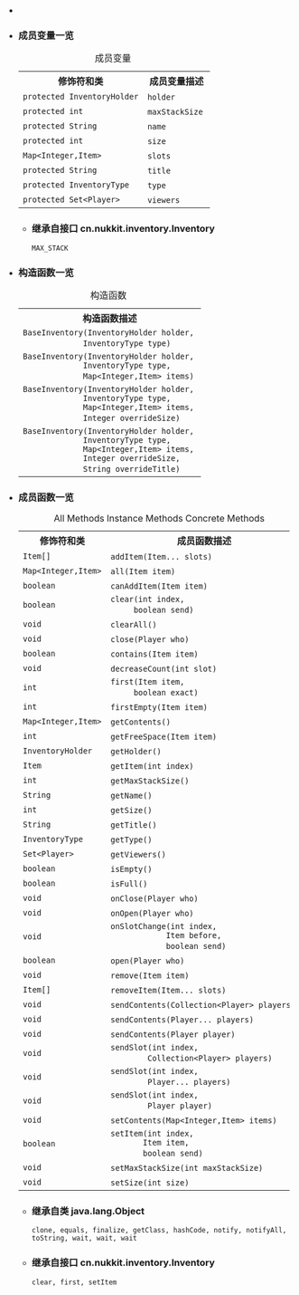 <div class="summary">
<ul class="blockList">
<li class="blockList">  
<li class="blockList"><a name="field.summary">
<!--   -->
</a>
<h3>成员变量一览</h3>
<table class="memberSummary" border="0" cellpadding="3" cellspacing="0" summary="Field Summary table, listing fields, and an explanation">
<caption><span>成员变量</span><span class="tabEnd"> </span></caption>
<tr>
<th>修饰符和类</th>
<th>成员变量描述</th>
</tr>
<tr class="altColor">
<td class="colFirst"><code>protected <a  title="interface in cn.nukkit.inventory">InventoryHolder</a></code></td>
<td class="colLast"><code><span class="memberNameLink"><a >holder</a></span></code> </td>
</tr>
<tr class="rowColor">
<td class="colFirst"><code>protected int</code></td>
<td class="colLast"><code><span class="memberNameLink"><a >maxStackSize</a></span></code> </td>
</tr>
<tr class="altColor">
<td class="colFirst"><code>protected <a  title="class or interface in java.lang">String</a></code></td>
<td class="colLast"><code><span class="memberNameLink"><a >name</a></span></code> </td>
</tr>
<tr class="rowColor">
<td class="colFirst"><code>protected int</code></td>
<td class="colLast"><code><span class="memberNameLink"><a >size</a></span></code> </td>
</tr>
<tr class="altColor">
<td class="colFirst"><code><a  title="class or interface in java.util">Map</a>&lt;<a  title="class or interface in java.lang">Integer</a>,<a  title="class in cn.nukkit.item">Item</a>&gt;</code></td>
<td class="colLast"><code><span class="memberNameLink"><a >slots</a></span></code> </td>
</tr>
<tr class="rowColor">
<td class="colFirst"><code>protected <a  title="class or interface in java.lang">String</a></code></td>
<td class="colLast"><code><span class="memberNameLink"><a >title</a></span></code> </td>
</tr>
<tr class="altColor">
<td class="colFirst"><code>protected <a  title="enum in cn.nukkit.inventory">InventoryType</a></code></td>
<td class="colLast"><code><span class="memberNameLink"><a >type</a></span></code> </td>
</tr>
<tr class="rowColor">
<td class="colFirst"><code>protected <a  title="class or interface in java.util">Set</a>&lt;<a  title="class in cn.nukkit">Player</a>&gt;</code></td>
<td class="colLast"><code><span class="memberNameLink"><a >viewers</a></span></code> </td>
</tr>
</table>
<ul class="blockList">
<li class="blockList"><a name="fields.inherited.from.class.cn.nukkit.inventory.Inventory">
<!--   -->
</a>
<h3>继承自接口 cn.nukkit.inventory.<a  title="interface in cn.nukkit.inventory">Inventory</a></h3>
<code><a >MAX_STACK</a></code></li>
</ul>
</li>
</ul>
<!-- ======== CONSTRUCTOR SUMMARY ======== -->
<ul class="blockList">
<li class="blockList"><a name="constructor.summary">
<!--   -->
</a>
<h3>构造函数一览</h3>
<table class="memberSummary" border="0" cellpadding="3" cellspacing="0" summary="Constructor Summary table, listing constructors, and an explanation">
<caption><span>构造函数</span><span class="tabEnd"> </span></caption>
<tr>
<th>构造函数描述</th>
</tr>
<tr class="altColor">
<td class="colOne"><code><span class="memberNameLink"><a >BaseInventory</a></span>(<a  title="interface in cn.nukkit.inventory">InventoryHolder</a> holder,
             <a  title="enum in cn.nukkit.inventory">InventoryType</a> type)</code> </td>
</tr>
<tr class="rowColor">
<td class="colOne"><code><span class="memberNameLink"><a >BaseInventory</a></span>(<a  title="interface in cn.nukkit.inventory">InventoryHolder</a> holder,
             <a  title="enum in cn.nukkit.inventory">InventoryType</a> type,
             <a  title="class or interface in java.util">Map</a>&lt;<a  title="class or interface in java.lang">Integer</a>,<a  title="class in cn.nukkit.item">Item</a>&gt; items)</code> </td>
</tr>
<tr class="altColor">
<td class="colOne"><code><span class="memberNameLink"><a >BaseInventory</a></span>(<a  title="interface in cn.nukkit.inventory">InventoryHolder</a> holder,
             <a  title="enum in cn.nukkit.inventory">InventoryType</a> type,
             <a  title="class or interface in java.util">Map</a>&lt;<a  title="class or interface in java.lang">Integer</a>,<a  title="class in cn.nukkit.item">Item</a>&gt; items,
             <a  title="class or interface in java.lang">Integer</a> overrideSize)</code> </td>
</tr>
<tr class="rowColor">
<td class="colOne"><code><span class="memberNameLink"><a >BaseInventory</a></span>(<a  title="interface in cn.nukkit.inventory">InventoryHolder</a> holder,
             <a  title="enum in cn.nukkit.inventory">InventoryType</a> type,
             <a  title="class or interface in java.util">Map</a>&lt;<a  title="class or interface in java.lang">Integer</a>,<a  title="class in cn.nukkit.item">Item</a>&gt; items,
             <a  title="class or interface in java.lang">Integer</a> overrideSize,
             <a  title="class or interface in java.lang">String</a> overrideTitle)</code> </td>
</tr>
</table>
</li>
</ul>
<!-- ========== METHOD SUMMARY =========== -->
<ul class="blockList">
<li class="blockList"><a name="method.summary">
<!--   -->
</a>
<h3>成员函数一览</h3>
<table class="memberSummary" border="0" cellpadding="3" cellspacing="0" summary="Method Summary table, listing methods, and an explanation">
<caption><span id="t0" class="activeTableTab"><span>All Methods</span><span class="tabEnd"> </span></span><span id="t2" class="tableTab"><span><a >Instance Methods</a></span><span class="tabEnd"> </span></span><span id="t4" class="tableTab"><span><a >Concrete Methods</a></span><span class="tabEnd"> </span></span></caption>
<tr>
<th>修饰符和类</th>
<th>成员函数描述</th>
</tr>
<tr id="i0" class="altColor">
<td class="colFirst"><code><a  title="class in cn.nukkit.item">Item</a>[]</code></td>
<td class="colLast"><code><span class="memberNameLink"><a >addItem</a></span>(<a  title="class in cn.nukkit.item">Item</a>... slots)</code> </td>
</tr>
<tr id="i1" class="rowColor">
<td class="colFirst"><code><a  title="class or interface in java.util">Map</a>&lt;<a  title="class or interface in java.lang">Integer</a>,<a  title="class in cn.nukkit.item">Item</a>&gt;</code></td>
<td class="colLast"><code><span class="memberNameLink"><a >all</a></span>(<a  title="class in cn.nukkit.item">Item</a> item)</code> </td>
</tr>
<tr id="i2" class="altColor">
<td class="colFirst"><code>boolean</code></td>
<td class="colLast"><code><span class="memberNameLink"><a >canAddItem</a></span>(<a  title="class in cn.nukkit.item">Item</a> item)</code> </td>
</tr>
<tr id="i3" class="rowColor">
<td class="colFirst"><code>boolean</code></td>
<td class="colLast"><code><span class="memberNameLink"><a >clear</a></span>(int index,
     boolean send)</code> </td>
</tr>
<tr id="i4" class="altColor">
<td class="colFirst"><code>void</code></td>
<td class="colLast"><code><span class="memberNameLink"><a >clearAll</a></span>()</code> </td>
</tr>
<tr id="i5" class="rowColor">
<td class="colFirst"><code>void</code></td>
<td class="colLast"><code><span class="memberNameLink"><a >close</a></span>(<a  title="class in cn.nukkit">Player</a> who)</code> </td>
</tr>
<tr id="i6" class="altColor">
<td class="colFirst"><code>boolean</code></td>
<td class="colLast"><code><span class="memberNameLink"><a >contains</a></span>(<a  title="class in cn.nukkit.item">Item</a> item)</code> </td>
</tr>
<tr id="i7" class="rowColor">
<td class="colFirst"><code>void</code></td>
<td class="colLast"><code><span class="memberNameLink"><a >decreaseCount</a></span>(int slot)</code> </td>
</tr>
<tr id="i8" class="altColor">
<td class="colFirst"><code>int</code></td>
<td class="colLast"><code><span class="memberNameLink"><a >first</a></span>(<a  title="class in cn.nukkit.item">Item</a> item,
     boolean exact)</code> </td>
</tr>
<tr id="i9" class="rowColor">
<td class="colFirst"><code>int</code></td>
<td class="colLast"><code><span class="memberNameLink"><a >firstEmpty</a></span>(<a  title="class in cn.nukkit.item">Item</a> item)</code> </td>
</tr>
<tr id="i10" class="altColor">
<td class="colFirst"><code><a  title="class or interface in java.util">Map</a>&lt;<a  title="class or interface in java.lang">Integer</a>,<a  title="class in cn.nukkit.item">Item</a>&gt;</code></td>
<td class="colLast"><code><span class="memberNameLink"><a >getContents</a></span>()</code> </td>
</tr>
<tr id="i11" class="rowColor">
<td class="colFirst"><code>int</code></td>
<td class="colLast"><code><span class="memberNameLink"><a >getFreeSpace</a></span>(<a  title="class in cn.nukkit.item">Item</a> item)</code> </td>
</tr>
<tr id="i12" class="altColor">
<td class="colFirst"><code><a  title="interface in cn.nukkit.inventory">InventoryHolder</a></code></td>
<td class="colLast"><code><span class="memberNameLink"><a >getHolder</a></span>()</code> </td>
</tr>
<tr id="i13" class="rowColor">
<td class="colFirst"><code><a  title="class in cn.nukkit.item">Item</a></code></td>
<td class="colLast"><code><span class="memberNameLink"><a >getItem</a></span>(int index)</code> </td>
</tr>
<tr id="i14" class="altColor">
<td class="colFirst"><code>int</code></td>
<td class="colLast"><code><span class="memberNameLink"><a >getMaxStackSize</a></span>()</code> </td>
</tr>
<tr id="i15" class="rowColor">
<td class="colFirst"><code><a  title="class or interface in java.lang">String</a></code></td>
<td class="colLast"><code><span class="memberNameLink"><a >getName</a></span>()</code> </td>
</tr>
<tr id="i16" class="altColor">
<td class="colFirst"><code>int</code></td>
<td class="colLast"><code><span class="memberNameLink"><a >getSize</a></span>()</code> </td>
</tr>
<tr id="i17" class="rowColor">
<td class="colFirst"><code><a  title="class or interface in java.lang">String</a></code></td>
<td class="colLast"><code><span class="memberNameLink"><a >getTitle</a></span>()</code> </td>
</tr>
<tr id="i18" class="altColor">
<td class="colFirst"><code><a  title="enum in cn.nukkit.inventory">InventoryType</a></code></td>
<td class="colLast"><code><span class="memberNameLink"><a >getType</a></span>()</code> </td>
</tr>
<tr id="i19" class="rowColor">
<td class="colFirst"><code><a  title="class or interface in java.util">Set</a>&lt;<a  title="class in cn.nukkit">Player</a>&gt;</code></td>
<td class="colLast"><code><span class="memberNameLink"><a >getViewers</a></span>()</code> </td>
</tr>
<tr id="i20" class="altColor">
<td class="colFirst"><code>boolean</code></td>
<td class="colLast"><code><span class="memberNameLink"><a >isEmpty</a></span>()</code> </td>
</tr>
<tr id="i21" class="rowColor">
<td class="colFirst"><code>boolean</code></td>
<td class="colLast"><code><span class="memberNameLink"><a >isFull</a></span>()</code> </td>
</tr>
<tr id="i22" class="altColor">
<td class="colFirst"><code>void</code></td>
<td class="colLast"><code><span class="memberNameLink"><a >onClose</a></span>(<a  title="class in cn.nukkit">Player</a> who)</code> </td>
</tr>
<tr id="i23" class="rowColor">
<td class="colFirst"><code>void</code></td>
<td class="colLast"><code><span class="memberNameLink"><a >onOpen</a></span>(<a  title="class in cn.nukkit">Player</a> who)</code> </td>
</tr>
<tr id="i24" class="altColor">
<td class="colFirst"><code>void</code></td>
<td class="colLast"><code><span class="memberNameLink"><a >onSlotChange</a></span>(int index,
            <a  title="class in cn.nukkit.item">Item</a> before,
            boolean send)</code> </td>
</tr>
<tr id="i25" class="rowColor">
<td class="colFirst"><code>boolean</code></td>
<td class="colLast"><code><span class="memberNameLink"><a >open</a></span>(<a  title="class in cn.nukkit">Player</a> who)</code> </td>
</tr>
<tr id="i26" class="altColor">
<td class="colFirst"><code>void</code></td>
<td class="colLast"><code><span class="memberNameLink"><a >remove</a></span>(<a  title="class in cn.nukkit.item">Item</a> item)</code> </td>
</tr>
<tr id="i27" class="rowColor">
<td class="colFirst"><code><a  title="class in cn.nukkit.item">Item</a>[]</code></td>
<td class="colLast"><code><span class="memberNameLink"><a >removeItem</a></span>(<a  title="class in cn.nukkit.item">Item</a>... slots)</code> </td>
</tr>
<tr id="i28" class="altColor">
<td class="colFirst"><code>void</code></td>
<td class="colLast"><code><span class="memberNameLink"><a >sendContents</a></span>(<a  title="class or interface in java.util">Collection</a>&lt;<a  title="class in cn.nukkit">Player</a>&gt; players)</code> </td>
</tr>
<tr id="i29" class="rowColor">
<td class="colFirst"><code>void</code></td>
<td class="colLast"><code><span class="memberNameLink"><a >sendContents</a></span>(<a  title="class in cn.nukkit">Player</a>... players)</code> </td>
</tr>
<tr id="i30" class="altColor">
<td class="colFirst"><code>void</code></td>
<td class="colLast"><code><span class="memberNameLink"><a >sendContents</a></span>(<a  title="class in cn.nukkit">Player</a> player)</code> </td>
</tr>
<tr id="i31" class="rowColor">
<td class="colFirst"><code>void</code></td>
<td class="colLast"><code><span class="memberNameLink"><a >sendSlot</a></span>(int index,
        <a  title="class or interface in java.util">Collection</a>&lt;<a  title="class in cn.nukkit">Player</a>&gt; players)</code> </td>
</tr>
<tr id="i32" class="altColor">
<td class="colFirst"><code>void</code></td>
<td class="colLast"><code><span class="memberNameLink"><a >sendSlot</a></span>(int index,
        <a  title="class in cn.nukkit">Player</a>... players)</code> </td>
</tr>
<tr id="i33" class="rowColor">
<td class="colFirst"><code>void</code></td>
<td class="colLast"><code><span class="memberNameLink"><a >sendSlot</a></span>(int index,
        <a  title="class in cn.nukkit">Player</a> player)</code> </td>
</tr>
<tr id="i34" class="altColor">
<td class="colFirst"><code>void</code></td>
<td class="colLast"><code><span class="memberNameLink"><a >setContents</a></span>(<a  title="class or interface in java.util">Map</a>&lt;<a  title="class or interface in java.lang">Integer</a>,<a  title="class in cn.nukkit.item">Item</a>&gt; items)</code> </td>
</tr>
<tr id="i35" class="rowColor">
<td class="colFirst"><code>boolean</code></td>
<td class="colLast"><code><span class="memberNameLink"><a >setItem</a></span>(int index,
       <a  title="class in cn.nukkit.item">Item</a> item,
       boolean send)</code> </td>
</tr>
<tr id="i36" class="altColor">
<td class="colFirst"><code>void</code></td>
<td class="colLast"><code><span class="memberNameLink"><a >setMaxStackSize</a></span>(int maxStackSize)</code> </td>
</tr>
<tr id="i37" class="rowColor">
<td class="colFirst"><code>void</code></td>
<td class="colLast"><code><span class="memberNameLink"><a >setSize</a></span>(int size)</code> </td>
</tr>
</table>
<ul class="blockList">
<li class="blockList"><a name="methods.inherited.from.class.java.lang.Object">
<!--   -->
</a>
<h3>继承自类 java.lang.<a  title="class or interface in java.lang">Object</a></h3>
<code><a  title="class or interface in java.lang">clone</a>, <a  title="class or interface in java.lang">equals</a>, <a  title="class or interface in java.lang">finalize</a>, <a  title="class or interface in java.lang">getClass</a>, <a  title="class or interface in java.lang">hashCode</a>, <a  title="class or interface in java.lang">notify</a>, <a  title="class or interface in java.lang">notifyAll</a>, <a  title="class or interface in java.lang">toString</a>, <a  title="class or interface in java.lang">wait</a>, <a  title="class or interface in java.lang">wait</a>, <a  title="class or interface in java.lang">wait</a></code></li>
</ul>
<ul class="blockList">
<li class="blockList"><a name="methods.inherited.from.class.cn.nukkit.inventory.Inventory">
<!--   -->
</a>
<h3>继承自接口 cn.nukkit.inventory.<a  title="interface in cn.nukkit.inventory">Inventory</a></h3>
<code><a >clear</a>, <a >first</a>, <a >setItem</a></code></li>
</ul>
</li>
</ul>
</li>
</ul>
</div>
